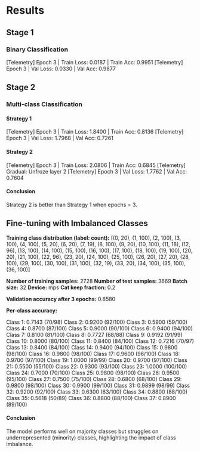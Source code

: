 # Results

## Stage 1

### Binary Classification

[Telemetry] Epoch 3 | Train Loss: 0.0187 | Train Acc: 0.9951
[Telemetry] Epoch 3 | Val Loss: 0.0330 | Val Acc: 0.9877

## Stage 2

### Multi-class Classification

#### Strategy 1

[Telemetry] Epoch 3 | Train Loss: 1.8400 | Train Acc: 0.8136
[Telemetry] Epoch 3 | Val Loss: 1.7968 | Val Acc: 0.7261

#### Strategy 2

[Telemetry] Epoch 3 | Train Loss: 2.0806 | Train Acc: 0.6845
[Telemetry] Gradual: Unfroze layer 2
[Telemetry] Epoch 3 | Val Loss: 1.7762 | Val Acc: 0.7604

#### Conclusion

Strategy 2 is better than Strategy 1 when epochs = 3.

## Fine-tuning with Imbalanced Classes

**Training class distribution (label: count):**
[(0, 20), (1, 100), (2, 100), (3, 100), (4, 100), (5, 20), (6, 20), (7, 19), (8, 100), (9, 20), (10, 100), (11, 18), (12, 96), (13, 100), (14, 100), (15, 100), (16, 100), (17, 100), (18, 100), (19, 100), (20, 20), (21, 100), (22, 96), (23, 20), (24, 100), (25, 100), (26, 20), (27, 20), (28, 100), (29, 100), (30, 100), (31, 100), (32, 19), (33, 20), (34, 100), (35, 100), (36, 100)]

**Number of training samples:** 2728
**Number of test samples:** 3669
**Batch size:** 32
**Device:** mps
**Cat keep fraction:** 0.2

**Validation accuracy after 3 epochs:** 0.8580

**Per-class accuracy:**

  Class  1: 0.7143 (70/98)
  Class  2: 0.9200 (92/100)
  Class  3: 0.5900 (59/100)
  Class  4: 0.8700 (87/100)
  Class  5: 0.9000 (90/100)
  Class  6: 0.9400 (94/100)
  Class  7: 0.8100 (81/100)
  Class  8: 0.7727 (68/88)
  Class  9: 0.9192 (91/99)
  Class 10: 0.8000 (80/100)
  Class 11: 0.8400 (84/100)
  Class 12: 0.7216 (70/97)
  Class 13: 0.8400 (84/100)
  Class 14: 0.9400 (94/100)
  Class 15: 0.9800 (98/100)
  Class 16: 0.9800 (98/100)
  Class 17: 0.9600 (96/100)
  Class 18: 0.9700 (97/100)
  Class 19: 1.0000 (99/99)
  Class 20: 0.9700 (97/100)
  Class 21: 0.5500 (55/100)
  Class 22: 0.9300 (93/100)
  Class 23: 1.0000 (100/100)
  Class 24: 0.7000 (70/100)
  Class 25: 0.9800 (98/100)
  Class 26: 0.9500 (95/100)
  Class 27: 0.7500 (75/100)
  Class 28: 0.6800 (68/100)
  Class 29: 0.9800 (98/100)
  Class 30: 0.9900 (99/100)
  Class 31: 0.9899 (98/99)
  Class 32: 0.9200 (92/100)
  Class 33: 0.6300 (63/100)
  Class 34: 0.8800 (88/100)
  Class 35: 0.5618 (50/89)
  Class 36: 0.8800 (88/100)
  Class 37: 0.8900 (89/100)


#### Conclusion

The model performs well on majority classes but struggles on underrepresented (minority) classes, highlighting the impact of class imbalance.

